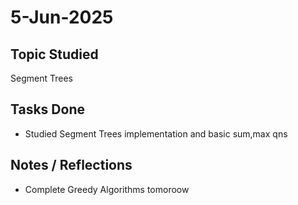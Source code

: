 # 5-Jun-2025

## Topic Studied
Segment Trees

## Tasks Done

- Studied Segment Trees implementation and basic sum,max qns

## Notes / Reflections
- Complete Greedy Algorithms tomoroow

<!-- ## Screenshot
![Profile Leetcode/Striver](../screenshots/27.1.png)
![Profile Leetcode/Striver](../screenshots/27.2.png)  -->
